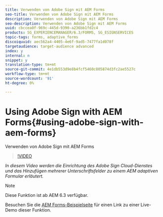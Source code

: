 ```yaml
---
title: Verwenden von Adobe Sign mit AEM Forms
seo-title: Verwenden von Adobe Sign mit AEM Forms
description: Verwenden von Adobe Sign mit AEM Forms
seo-description: Verwenden von Adobe Sign mit AEM Forms
uuid: cbccea0f-969c-445d-9390-a236bb1fd2c4
products: SG_EXPERIENCEMANAGER/6.3/FORMS, SG_ESIGNSERVICES
topic-tags: forms, adaptive_forms
discoiquuid: aec562a4-4405-4e6f-9ad5-7477fa1d078f
targetaudience: target-audience advanced
index: y
internal: n
snippet: y
translation-type: tm+mt
source-git-commit: 4e1db553d9e8b4fcf5460c805874d3fc2ae5527c
workflow-type: tm+mt
source-wordcount: '91'
ht-degree: 0%

---
```



# Using Adobe Sign with AEM Forms{#using-adobe-sign-with-aem-forms}

Verwenden von Adobe Sign mit AEM Forms

>[!VIDEO](https://video.tv.adobe.com/v/18696?quality=9&learn=on)

*In diesem Video werden die Einrichtung des Adobe Sign Cloud-Dienstes und das Hinzufügen mehrerer Unterschriftsfelder zu einem AEM adaptiven Formular erläutert.*

>[!NOTE]
>
>Diese Funktion ist ab AEM 6.3 verfügbar.

Besuchen Sie die [AEM Forms-Beispielseite](https://forms.enablementadobe.com/content/samples/samples.html?query=0) für einen Link zu einer Live-Demo dieser Funktion.
